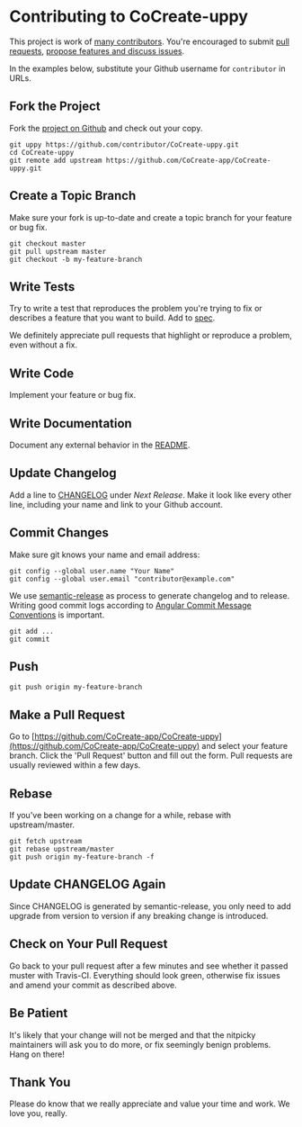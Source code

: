 # Contributing to CoCreate-uppy

This project is work of [many contributors](https://github.com/CoCreate-app/CoCreate-uppy/graphs/contributors).
You're encouraged to submit [pull requests](https://github.com/CoCreate-app/CoCreate-uppy/pulls),
[propose features and discuss issues](https://github.com/CoCreate-app/CoCreate-uppy/issues).

In the examples below, substitute your Github username for `contributor` in URLs.

## Fork the Project

Fork the [project on Github](https://github.com/CoCreate-app/CoCreate-uppy) and check out your copy.

```
git uppy https://github.com/contributor/CoCreate-uppy.git
cd CoCreate-uppy
git remote add upstream https://github.com/CoCreate-app/CoCreate-uppy.git
```

## Create a Topic Branch

Make sure your fork is up-to-date and create a topic branch for your feature or bug fix.

```
git checkout master
git pull upstream master
git checkout -b my-feature-branch
```

## Write Tests

Try to write a test that reproduces the problem you're trying to fix or describes a feature that you want to build.
Add to [spec](spec).

We definitely appreciate pull requests that highlight or reproduce a problem, even without a fix.

## Write Code

Implement your feature or bug fix.

## Write Documentation

Document any external behavior in the [README](README.md).

## Update Changelog

Add a line to [CHANGELOG](CHANGELOG.md) under *Next Release*.
Make it look like every other line, including your name and link to your Github account.

## Commit Changes

Make sure git knows your name and email address:

```
git config --global user.name "Your Name"
git config --global user.email "contributor@example.com"
```

We use [semantic-release](https://github.com/semantic-release/semantic-release) as process to generate changelog
and to release. Writing good commit logs according to 
[Angular Commit Message Conventions](https://github.com/angular/angular.js/blob/master/DEVELOPERS.md#-git-commit-guidelines) is important.

```
git add ...
git commit
```

## Push

```
git push origin my-feature-branch
```

## Make a Pull Request

Go to [https://github.com/CoCreate-app/CoCreate-uppy](https://github.com/CoCreate-app/CoCreate-uppy) and select your feature branch.
Click the 'Pull Request' button and fill out the form. Pull requests are usually reviewed within a few days.

## Rebase

If you've been working on a change for a while, rebase with upstream/master.

```
git fetch upstream
git rebase upstream/master
git push origin my-feature-branch -f
```

## Update CHANGELOG Again


Since CHANGELOG is generated by semantic-release, you only need to add upgrade from version to version if any breaking change is introduced.

## Check on Your Pull Request

Go back to your pull request after a few minutes and see whether it passed muster with Travis-CI. Everything should look green, otherwise fix issues and amend your commit as described above.

## Be Patient

It's likely that your change will not be merged and that the nitpicky maintainers will ask you to do more, or fix seemingly benign problems. Hang on there!

## Thank You

Please do know that we really appreciate and value your time and work. We love you, really.